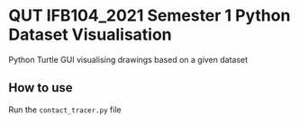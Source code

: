 # QUT IFB104_2021 Semester 1 Python Dataset Visualisation
Python Turtle GUI visualising drawings based on a given dataset

## How to use
Run the `contact_tracer.py` file
